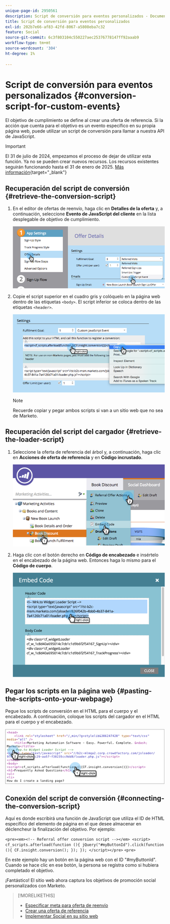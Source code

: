 ```yaml
---
unique-page-id: 2950561
description: Script de conversión para eventos personalizados - Documentos de Marketo - Documentación del producto
title: Script de conversión para eventos personalizados
exl-id: 202b7e66-af83-42fd-8067-a5808eba7c32
feature: Social
source-git-commit: 6c3f803104c550227aec25376778147ff92aaab9
workflow-type: tm+mt
source-wordcount: '304'
ht-degree: 1%

---
```


# Script de conversión para eventos personalizados {#conversion-script-for-custom-events}

El objetivo de cumplimiento se define al crear una oferta de referencia. Si la acción que cuenta para el objetivo es un evento específico en su propia página web, puede utilizar un script de conversión para llamar a nuestra API de JavaScript.

>[!IMPORTANT]
>
>El 31 de julio de 2024, empezamos el proceso de dejar de utilizar esta función. Ya no se pueden crear nuevos recursos. Los recursos existentes seguirán funcionando hasta el 31 de enero de 2025. [Más información](https://nation.marketo.com/t5/employee-blogs/marketo-engage-social-features-deprecation/ba-p/351977){target="_blank"}

## Recuperación del script de conversión {#retrieve-the-conversion-script}

1. En el editor de ofertas de reenvío, haga clic en **Detalles de la oferta** y, a continuación, seleccione **Evento de JavaScript del cliente** en la lista desplegable de objetivo de cumplimiento.

   ![](assets/image2015-4-20-17-3a22-3a15.png)

1. Copie el script superior en el cuadro gris y colóquelo en la página web dentro de las etiquetas `<body>`. El script inferior se coloca dentro de las etiquetas `<header>`.

   ![](assets/image2015-4-20-17-3a29-3a7.png)

   >[!NOTE]
   >
   >Recuerde copiar y pegar ambos scripts si van a un sitio web que no sea de Marketo.

## Recuperación del script del cargador {#retrieve-the-loader-script}

1. Seleccione la oferta de referencia del árbol y, a continuación, haga clic en **Acciones de oferta de referencia** y en **Código incrustado**.

   ![](assets/image2015-4-20-17-3a34-3a46.png)

1. Haga clic con el botón derecho en **Código de encabezado** e insértelo en el encabezado de la página web. Entonces haga lo mismo para el **Código de cuerpo**.

   ![](assets/image2015-4-20-20-3a49-3a19.png)

## Pegar los scripts en la página web {#pasting-the-scripts-onto-your-webpage}

Pegue los scripts de conversión en el HTML para el cuerpo y el encabezado. A continuación, coloque los scripts del cargador en el HTML para el cuerpo y el encabezado.

![](assets/image2015-4-20-21-3a0-3a16.png)

## Conexión del script de conversión {#connecting-the-conversion-script}

Aquí es donde escribirá una función de JavaScript que utiliza el ID de HTML específico del elemento de página en el que desee almacenar en déclencheur la finalización del objetivo. Por ejemplo:

`<pre><em><!-- Referral offer conversion script --></em> <script> cf_scripts.afterload(function (){ jQuery("#myButtonId").click(function (){ CF.insight.conversion(); }); }); </script></pre>` `<pre>`

En este ejemplo hay un botón en la página web con el ID &quot;#myButtonId&quot;. Cuando se hace clic en ese botón, la persona se registra como si hubiera completado el objetivo.

¡Fantástico! El sitio web ahora captura los objetivos de promoción social personalizados con Marketo.

>[!MORELIKETHIS]
>
>* [Especificar meta para oferta de reenvío](/help/marketo/product-docs/demand-generation/social/referral-offers/specify-goal-for-referral-offer.md)
>* [Crear una oferta de referencia](/help/marketo/product-docs/demand-generation/social/referral-offers/create-a-referral-offer.md)
>* [Implementar Social en su sitio web](/help/marketo/product-docs/demand-generation/social/social-functions/deploy-social-on-your-website.md)

